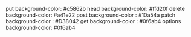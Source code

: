 

put      	background-color: #c5862b
head   	background-color: #ffd20f
delete 	background-color: #a41e22
post  	 background-color : #10a54a
patch 	background-color : #D38042
get     	 background-color : #0f6ab4
options   background-color: #0f6ab4

